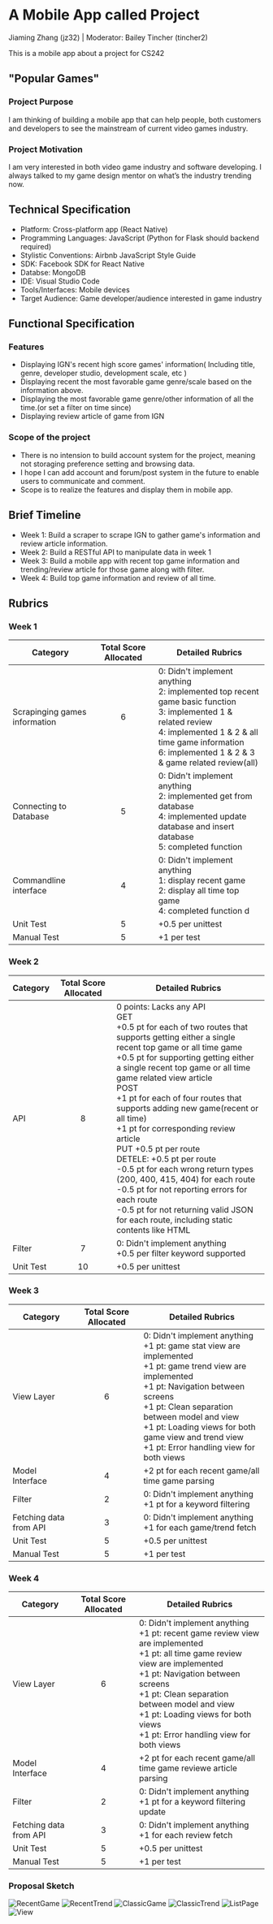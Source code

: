 # A Mobile App called Project
Jiaming Zhang (jz32) | Moderator: Bailey Tincher (tincher2)

This is a mobile app about a project for CS242

## "Popular Games"
### Project Purpose
I am thinking of building a mobile app that can help people, both customers and developers to see the mainstream of current video games industry.

### Project Motivation
I am very interested in both video game industry and software developing. I always talked to my game design mentor on what’s the industry trending now. 

## Technical Specification
- Platform: Cross-platform app (React Native)
- Programming Languages: JavaScript (Python for Flask should backend required)
- Stylistic Conventions: Airbnb JavaScript Style Guide
- SDK: Facebook SDK for React Native
- Databse: MongoDB
- IDE: Visual Studio Code
- Tools/Interfaces: Mobile devices
- Target Audience: Game developer/audience interested in game industry

## Functional Specification
### Features
- Displaying IGN's recent high score games' information(
  Including title, genre, developer studio, development scale, etc
)
- Displaying recent the most favorable game genre/scale based on the information above.
- Displaying the most favorable game genre/other information of all the time.(or set a filter on time since)
- Displaying review article of game from IGN

### Scope of the project
- There is no intension to build account system for the project, meaning not storaging preference setting and browsing data.
- I hope I can add account and forum/post system in the future to enable users to communicate and comment.
- Scope is to realize the features and display them in mobile app.

## Brief Timeline
- Week 1: Build a scraper to scrape IGN to gather game's information and review article information.
- Week 2: Build a RESTful API to manipulate data in week 1
- Week 3: Build a mobile app with recent top game information and trending/review article for those game along with filter.
- Week 4: Build top game information and review of all time.

## Rubrics
### Week 1
| Category  | Total Score Allocated | Detailed Rubrics                                                            |
|-----------|:---------:|-------------------------------------------------------------------------------|
|  Scrapinging games information |  6  |  0: Didn't implement anything <br> 2: implemented top recent game basic function  <br> 3: implemented 1 & related review <br> 4: implemented 1 & 2 & all time game information <br> 6: implemented 1 & 2 & 3 & game related review(all)
|  Connecting to Database |  5  |  0: Didn't implement anything <br> 2: implemented get from database <br> 4: implemented update database and insert database <br> 5: completed function
|  Commandline interface |  4  |  0: Didn't implement anything <br> 1: display recent game <br> 2: display all time top game<br> 4: completed function d |
|  Unit Test |  5  |  +0.5 per unittest
|  Manual Test |  5  |  +1 per test

### Week 2
| Category  | Total Score Allocated | Detailed Rubrics                                                            |
|-----------|:---------:|-------------------------------------------------------------------------------|
| API |  8  |  0 points: Lacks any API<br /> GET<br />+0.5 pt for each of two routes that supports getting either a single recent top game or all time game<br />+0.5 pt for supporting getting either a single recent top game or all time game related view article<br />POST<br />+1 pt for each of four routes that supports adding new game(recent or all time)<br />+1 pt for corresponding review article <br />PUT +0.5 pt per route<br />DETELE: +0.5 pt per route<br />-0.5 pt for each wrong return types (200, 400, 415, 404) for each route<br />-0.5 pt for not reporting errors for each route<br />-0.5 pt for not returning valid JSON for each route, including static contents like HTML
|  Filter |  7  |  0: Didn't implement anything <br> +0.5 per filter keyword supported
|  Unit Test |  10  |  +0.5 per unittest


### Week 3
| Category  | Total Score Allocated | Detailed Rubrics                                                            |
|-----------|:---------:|-------------------------------------------------------------------------------|
|  View Layer |  6  |  0: Didn't implement anything<br /> +1 pt: game stat view are implemented <br />+1 pt: game trend view are implemented<br />+1 pt: Navigation between screens<br />+1 pt: Clean separation between model and view<br />+1 pt: Loading views for both game view and trend view<br />+1 pt: Error handling view for both views
|  Model Interface |  4  |  +2 pt for each recent game/all time game parsing
|  Filter |  2  |  0: Didn't implement anything <br> +1 pt for a keyword filtering
|  Fetching data from API |  3  |  0: Didn't implement anything <br> +1 for each game/trend fetch
|  Unit Test |  5  |  +0.5 per unittest
|  Manual Test |  5  |  +1 per test


### Week 4
| Category  | Total Score Allocated | Detailed Rubrics                                                            |
|-----------|:---------:|-------------------------------------------------------------------------------|
|  View Layer |  6  |  0: Didn't implement anything<br /> +1 pt: recent game review view are implemented <br />+1 pt: all time game review view are implemented<br />+1 pt: Navigation between screens<br />+1 pt: Clean separation between model and view<br />+1 pt: Loading views for both views<br />+1 pt: Error handling view for both views
|  Model Interface |  4  |  +2 pt for each recent game/all time game reviewe article parsing
|  Filter |  2  |  0: Didn't implement anything <br> +1 pt for a keyword filtering update
|  Fetching data from API |  3  |  0: Didn't implement anything <br> +1 for each review fetch
|  Unit Test |  5  |  +0.5 per unittest
|  Manual Test |  5  |  +1 per test

### Proposal Sketch
![RecentGame](./Picture/RecentGame.jpg)
![RecentTrend](./Picture/RecentTrend.jpg)
![ClassicGame](./Picture/ClassicGame.jpg)
![ClassicTrend](./Picture/ClassicTrend.jpg)
![ListPage](./Picture/ListPage.jpg)
![View](./Picture/View.jpg)
